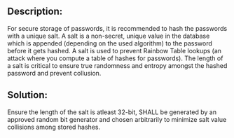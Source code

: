 ## Description:

For secure storage of passwords, it is recommended to hash the passwords with a unique salt. A salt is a non-secret, unique value in the database which is appended (depending on the used algorithm) to the password before it gets hashed. A salt is used to prevent Rainbow Table lookups (an attack where you compute a table of hashes for passwords). The length of a salt is critical to ensure true randomness and entropy amongst the hashed password and prevent collusion.


## Solution:

Ensure the length of the salt is atleast 32-bit, SHALL be generated by an approved random bit generator and chosen arbitrarily to minimize salt value collisions among stored hashes.
